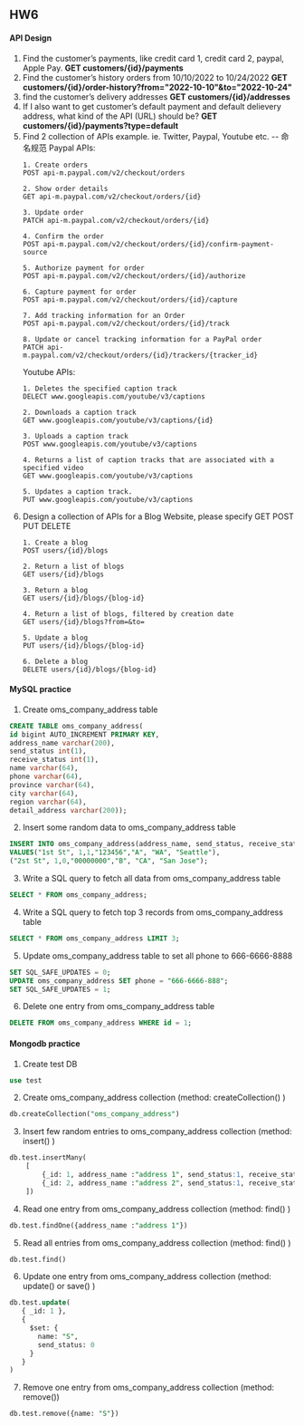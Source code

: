 ## HW6 
#### API Design
1. Find the customer’s payments, like credit card 1, credit card 2, paypal, Apple Pay.
**GET customers/{id}/payments**
2. Find the customer’s history orders from 10/10/2022 to 10/24/2022
**GET customers/{id}/order-history?from="2022-10-10"&to="2022-10-24"**
3. find the customer’s delivery addresses
**GET customers/{id}/addresses**
4. If I also want to get customer’s default payment and default delievery address, what kind of the API (URL) should be?
**GET customers/{id}/payments?type=default**
5. Find 2 collection of APIs example. ie. Twitter, Paypal, Youtube etc.  -- 命名规范
Paypal APIs:
    ```
    1. Create orders
    POST api-m.paypal.com/v2/checkout/orders

    2. Show order details
    GET api-m.paypal.com/v2/checkout/orders/{id}

    3. Update order
    PATCH api-m.paypal.com/v2/checkout/orders/{id}

    4. Confirm the order
    POST api-m.paypal.com/v2/checkout/orders/{id}/confirm-payment-source

    5. Authorize payment for order
    POST api-m.paypal.com/v2/checkout/orders/{id}/authorize

    6. Capture payment for order
    POST api-m.paypal.com/v2/checkout/orders/{id}/capture

    7. Add tracking information for an Order
    POST api-m.paypal.com/v2/checkout/orders/{id}/track

    8. Update or cancel tracking information for a PayPal order
    PATCH api-m.paypal.com/v2/checkout/orders/{id}/trackers/{tracker_id}
    ```
    Youtube APIs:
    ```
    1. Deletes the specified caption track
    DELECT www.googleapis.com/youtube/v3/captions

    2. Downloads a caption track
    GET www.googleapis.com/youtube/v3/captions/{id}

    3. Uploads a caption track
    POST www.googleapis.com/youtube/v3/captions

    4. Returns a list of caption tracks that are associated with a specified video
    GET www.googleapis.com/youtube/v3/captions

    5. Updates a caption track.
    PUT www.googleapis.com/youtube/v3/captions
    ```
6. Design a collection of APIs for a Blog Website, please specify GET POST PUT DELETE
    ```
    1. Create a blog
    POST users/{id}/blogs

    2. Return a list of blogs
    GET users/{id}/blogs

    3. Return a blog
    GET users/{id}/blogs/{blog-id}

    4. Return a list of blogs, filtered by creation date
    GET users/{id}/blogs?from=&to=

    5. Update a blog
    PUT users/{id}/blogs/{blog-id}

    6. Delete a blog
    DELETE users/{id}/blogs/{blog-id}
    ```

#### MySQL practice
1.  Create oms_company_address table 
```SQL
CREATE TABLE oms_company_address(
id bigint AUTO_INCREMENT PRIMARY KEY, 
address_name varchar(200), 
send_status int(1), 
receive_status int(1), 
name varchar(64), 
phone varchar(64), 
province varchar(64), 
city varchar(64), 
region varchar(64), 
detail_address varchar(200));
```
2.  Insert some random data to oms_company_address table
```SQL
INSERT INTO oms_company_address(address_name, send_status, receive_status, phone, name, province, city)
VALUES("1st St", 1,1,"123456","A", "WA", "Seattle"),
("2st St", 1,0,"00000000","B", "CA", "San Jose");
```
3.  Write a SQL query to fetch all data from oms_company_address table
```SQL
SELECT * FROM oms_company_address;
```
4.  Write a SQL query to fetch top 3 records from oms_company_address table 
```SQL
SELECT * FROM oms_company_address LIMIT 3;
```
5.  Update oms_company_address table to set all phone to 666-6666-8888
```SQL
SET SQL_SAFE_UPDATES = 0;
UPDATE oms_company_address SET phone = "666-6666-888";
SET SQL_SAFE_UPDATES = 1;
```
6.  Delete one entry from oms_company_address table
```SQL
DELETE FROM oms_company_address WHERE id = 1;
```

#### Mongodb practice
1.  Create test DB 
```SQL
use test
```
2.  Create oms_company_address collection (method: createCollection() )
```SQL
db.createCollection("oms_company_address")
```

3.  Insert few random entries to oms_company_address collection (method: insert() )
```SQL
db.test.insertMany(
    [
        {_id: 1, address_name :"address 1", send_status:1, receive_status:1, name:"qq", phone:"123", provice:"WA", city:"Seattle", region:"Unknown"},
        {_id: 2, address_name :"address 2", send_status:1, receive_status:1, name:"qq", phone:"123", provice:"WA", city:"Seattle"}
    ])
```
4.  Read one entry from oms_company_address collection (method: find() )
```SQL
db.test.findOne({address_name :"address 1"})
```
5.  Read all entries from  oms_company_address collection (method: find() )
```SQL
db.test.find()
```
6.  Update one entry from oms_company_address collection (method: update() or save() )
```SQL
db.test.update(
   { _id: 1 },
   {
     $set: {
       name: "S",
       send_status: 0
     }
   }
)
```
7.  Remove one entry from oms_company_address collection (method: remove())
```SQL
db.test.remove({name: "S"})
```